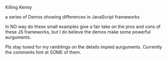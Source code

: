 

Killing Kenny 

  a series of Demos showing differences in JavaScript frameworks

In NO way do these small examples give a fair take on the pros and cons of these JS frameworks, but I do believe the demos make some powerful aurguments.

Pls stay tuned for my ramblings on the details impied aurguments.  Currently the comments hint at SOME of them.
